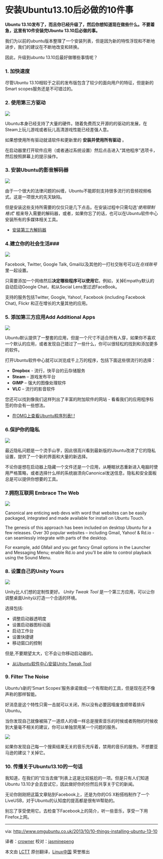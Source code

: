 安装Ubuntu13.10后必做的10件事
================================================================================
**Ubuntu 13.10发布了，而且你已经升级了，然后你想知道现在做些什么。不要着急，这里有10件安装完Ubuntu 13.10后必做的事。**

我们为以前的ubuntu版本整理了一个安装列表，但是因为新的特性浮现和不断地进步，我们的建议在不断地改变和转换。

因此，升级到ubuntu 13.10后最好做哪些事情呢？
 
### 1. 加快速度 ###

尽管Ubuntu 13.10相较于之前的发布版包含了较少的面向用户的特征，但是新的Smart scopes服务还是不可错过的。
### 2. 使用第三方驱动 ###

![](http://www.omgubuntu.co.uk/wp-content/uploads/2013/04/drivers.jpg)

Ubuntu本身已经支持了大量的硬件。随着免费而又开源的的驱动的发展，在Steam上玩儿游戏或者玩儿高清游戏性能已经差强人意。

如果想使用所有驱动就请软件和更新里的 **安装并使用所有驱动** 。

在启动器里打开软件应用（或者通过系统设置）然后点击进入“其他程序”选项卡，然后按照屏幕上的提示操作。

### 3. 安装Ubuntu的影音解码器 ###

![](http://www.omgubuntu.co.uk/wp-content/uploads/2013/10/mus.jpg)

由于一个很大的法律问题的纠缠，Ubuntu不能即刻支持很多流行的音频视频格式。这是一项很大的先天缺陷。

但是安装这些支持所需要的仅仅只是几下点击。在安装过程中只需勾选’*使用限制格式*’ 框来导入需要的解码器，或者，如果你忘了的话，也可以在Ubuntu软件中心安装所有的多媒体相关工具。

- [安装第三方解码器][1]

### 4.建立你的社会生活###

![](http://www.omgubuntu.co.uk/wp-content/uploads/2013/04/account-toggles.jpg)

Facebook, Twitter, Google Talk, Gmail以及其他的一打社交账号可以在*在线账号* 里一起设置。

只需要添加一个网络然后**决定哪些程序可以使用它**。例如，关掉Empathy默认的自动启动Google Chat，和从Social Lens里过滤FaceBook。

支持的服务包括Twitter, Google, Yahoo!, Facebook (including Facebook Chat), Flickr 和正在增长的大量其他的应用。

### 5. 添加第三方应用Add Additional Apps ###

![](http://www.omgubuntu.co.uk/wp-content/uploads/2013/04/apps.jpg)

Ubuntu默认提供了一整套的应用，但是一个尺寸不适合所有人穿，如果你不喜欢一个默认的应用，或者发现自己错过了一些什么，你可以很轻松的找到和添加更多的软件。

打开Ubuntu软件中心就可以浏览成千上万的程序，包括下面这些很流行的选择：

- **Dropbox** - 流行，快平台的云存储服务
- **Steam** – 游戏发布平台
- **GIMP** – 强大的图像处理软件
- **VLC** – 流行的影音软件

您还可以找到像我们这样列出了丰富的附加软件的网站 - 看看我们的应用程序标签的你会有一些想法。

- [在OMG上查看Ubuntu程序列表! !][2]


### 6.保护你的隐私 ###

![](http://www.omgubuntu.co.uk/wp-content/uploads/2013/10/priv.jpg)

最近隐私问题是一个烫手山芋，因此很高兴看到最新版的Ubuntu改进了它的隐私设置，提供了一个新的界面和大量的新选择。

不论你是想在启动器上隐藏一个文件还是一个应用，从睡眠状态重新进入电脑时使用严格策略，或者选择什么样的系统崩溃向Canonical发送信息，隐私和安全面板总是可以提供你想要的工具。

### 7.拥抱互联网 Embrace The Web ###

![](http://www.omgubuntu.co.uk/wp-content/uploads/2013/04/gmails.jpg)

Canonical are enticing web devs with word that websites can be easily packaged, integrated and made available for install on Ubuntu Touch.

The genesis of this approach has been included on desktop Ubuntu for a few releases. Over 30 popular websites – including Gmail, Yahoo! & Rd.io - can seamlessly integrate with parts of the desktop.

For example, add GMail and you get fancy Gmail options in the Launcher and Messaging Menu; enable Rd.io and you’ll be able to control playback using the Sound Menu.

### 8. 设置自己的Unity Yours ###

![](http://www.omgubuntu.co.uk/wp-content/uploads/2013/10/unity_tweak_tool_310.png)

Unity比人们想的定制性更好。 *Unity Tweak Tool* 是一个第三方应用，可以让你调整桌面Unity以打造一个合适的环境。

选择包括:

- 调整启动器透明度
- 设置启动器图标动画
- 启动工作台
- 设置快捷键
- 移动窗口的控制

但是,不要期望太大，它不会让你移动启动器的。

- [从Ubuntu软件中心安装Unity Tweak Tool][3] 

### 9. Filter The Noise ###

Ubuntu’s新的‘Smart Scopes’服务承诺做成一个有帮助的工具，但是现在还不像声称的那样智能。 

好消息是这个特性只需一击就可以关闭，所以没有必要因噎废食顺带着排斥Ubuntu。

当你发现自己就像被隔了一道烦人的墙一样总是搜索音乐的时候或者购物的时候收到大量毫不相关的建议，你可以单独禁用某一个问题的服务。

![](http://www.omgubuntu.co.uk/wp-content/uploads/2013/10/Screen-Shot-2013-10-15-at-11.36.26-750x480.png)

如果你发现自己每一个搜索结果无关的音乐充斥着，禁用的音乐的服务。不想要亚马逊的建议？关掉它。

### 10. 传播关于Ubuntu13.10的一句话 ###

我知道，在我们的“应当去做”列表上这是比较尴尬的一项。但是只有人们知道Ubuntu 13.10才会去尝试它，因此做好你的份然后共享关于它的新闻。

无论你刚刚把这篇文章贴到Facebook上，还是为你的OS X粉搭档制作了一个LiveUSB，对于Ubuntu的认知度的提高都是很有W帮助的。

别忘了享受使用它。去检查下Facebook上的简介，听一些音乐，享受一下用Firefox上网。

--------------------------------------------------------------------------------

via: http://www.omgubuntu.co.uk/2013/10/10-things-installing-ubuntu-13-10

译者：[crowner](https://github.com/译者ID) 校对：[jasminepeng](https://github.com/jasminepeng)

本文由 [LCTT](https://github.com/LCTT/TranslateProject) 原创翻译，[Linux中国](http://linux.cn/) 荣誉推出

[1]:https://apps.ubuntu.com/cat/applications/ubuntu-restricted-extras/
[2]:http://www.omgubuntu.co.uk/category/app
[3]:apt:unity-tweak-tool
